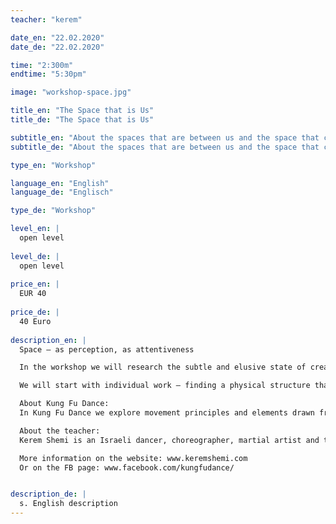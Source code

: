 ```yaml
---
teacher: "kerem"

date_en: "22.02.2020"
date_de: "22.02.2020"

time: "2:300m"
endtime: "5:30pm" 

image: "workshop-space.jpg"

title_en: "The Space that is Us"
title_de: "The Space that is Us"

subtitle_en: "About the spaces that are between us and the space that connects us"
subtitle_de: "About the spaces that are between us and the space that connects us"

type_en: "Workshop"

language_en: "English"
language_de: "Englisch"

type_de: "Workshop"

level_en: |
  open level  
  
level_de: |
  open level  
  
price_en: |
  EUR 40
  
price_de: |
  40 Euro  
  
description_en: |
  Space – as perception, as attentiveness  

  In the workshop we will research the subtle and elusive state of creating a common space with another person. A space that is neither the space that is inside my own body, nor the space that is around me, but rather dissolving the hierarchy between out and in.  

  We will start with individual work – finding a physical structure that works with gravity and establishing connections in the body. We will then go into partner work, inspired by Chinese martial arts, leading and being led, developing our listning with a partner, while both sides stay centered.  

  About Kung Fu Dance:  
  In Kung Fu Dance we explore movement principles and elements drawn from internal Chinese martial arts. Through these principles, we can deepen our understanding of the kinesthetic body which further increase our awareness of movement possibilities and leads us into creative movement and dance.  

  About the teacher:  
  Kerem Shemi is an Israeli dancer, choreographer, martial artist and teacher based in Berlin. Her daily practice consists of a unique combination of dance and martial arts, which manifests in her teaching and choreography. Kerem received her BA in dance and choreography at the Jerusalem Academy of Music and Dance. She continued her movement research in China, living and training full time at the WDP school for internal Chinese martial arts of Wudang and in 2015 moved to the Academy for Internal Martial Arts in Berlin (Wudang Deutchland), where she is currently practicing and teaching.  As a dancer she has worked with the choreographers Anat Shamgar, Ronnie Heller, Avigail Sfez and Ofir Yudilevitch.  

  More information on the website: www.keremshemi.com  
  Or on the FB page: www.facebook.com/kungfudance/  


description_de: |
  s. English description
---
```




